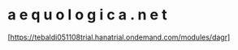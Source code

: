 a e q u o l o g i c a . n e t
=============================

[https://tebaldi051108trial.hanatrial.ondemand.com/modules/dagr]

